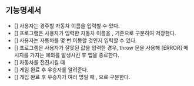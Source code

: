## 기능명세서

- [] 사용자는 경주할 자동차 이름을 입력할 수 있다.
- [] 프로그램은 사용자가 입력한 자동차 이름을 , 기준으로 구분하여 저장한다.
- [] 사용자는 자동차를 몇 번 이동할 것인지 입력할 수 있다.
- [] 프로그램은 사용자가 잘못된 값을 입력한 경우, throw 문을 사용해 [ERROR] 메시지를 가지는 예외를 발생시킨 후 앱을 종료한다.
- [] 자동차를 전진시킬 때 
- [] 게임 완료 후 우승자를 알려준다.
- [] 게임 완료 후 우승자가 여러 명일 때 , 으로 구분한다.